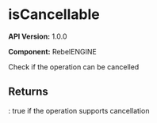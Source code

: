 # isCancellable

**API Version:** 1.0.0

**Component:** RebelENGINE

Check if the operation can be cancelled

## Returns

: true if the operation supports cancellation

